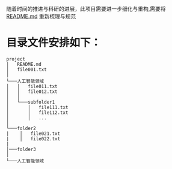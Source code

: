 随着时间的推进与科研的进展，此项目需要进一步细化与重构,需要将[README.md](https://github.com/muzi-8/Visual-analytics-and-Interpretability-in-Deep-Learning/blob/master/README.md) 重新梳理与规范
# 目录文件安排如下：
```
project
│   README.md
│   file001.txt    
│
└───人工智能领域
│   │   file011.txt
│   │   file012.txt
│   │
│   └───subfolder1
│       │   file111.txt
│       │   file112.txt
│       │   ...
│   
└───folder2
|    │   file021.txt
|    │   file022.txt
|    
│───folder3   
│
└───人工智能领域
```
